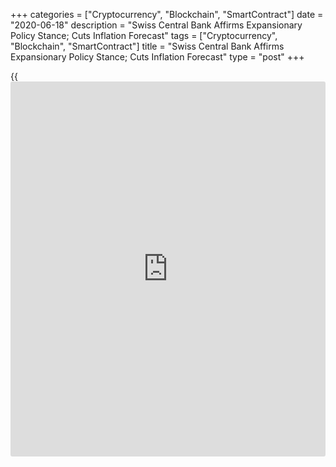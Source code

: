 +++
categories = ["Cryptocurrency", "Blockchain", "SmartContract"]
date = "2020-06-18"
description = "Swiss Central Bank Affirms Expansionary Policy Stance; Cuts Inflation Forecast"
tags = ["Cryptocurrency", "Blockchain", "SmartContract"]
title = "Swiss Central Bank Affirms Expansionary Policy Stance; Cuts Inflation Forecast"
type = "post"
+++

{{<iframe id="large-banner" src="https://www.bounty.group/#slide=12.0" width="100%" height="600" scrolling="no" style="border: 0px solid rgb(216, 221, 230); border-radius: 3px;">}}

Switzerland's central bank kept its expansionary monetary [policy](https://www.fintechee.com/policy/) stance
as it expects the [economy][1] to contract the most in over five decades
and inflation to remain more negative than forecast earlier, this year
due to the impact of the coronavirus, or Covid-19, and the lockdown
restrictions imposed to slow the pandemic.  
  
The Swiss National Bank left the key interest rate unchanged at -0.75
percent, in line with economists' expectations, and said it remains
willing to intervene more strongly in the foreign exchange market due to
the high valuation for the Swiss franc.  
  
"The SNB's expansionary monetary [policy](https://www.fintechee.com/policy/) remains necessary to ensure
appropriate monetary conditions in Switzerland," the central bank said
in a statement.  
  
The bank cut its inflation forecast for this year to -0.7 percent from
-0.3 percent seen in March, citing weaker growth prospects and lower oil
prices.  
  
The central bank said the economy is set to shrink around 6 percent this
year, which would be worst decline since the oil crisis of 1970s.  
  
The SNB hopes that any second wave of the [coronavirus][2] pandemic will
be successfully prevented globally.  
  
The Swiss economy is in a sharp recession and the slump in economic
output will be even more severe in the second quarter, the SNB said.

For comments and feedback [contact](https://www.playgroundfx.com/contact/): editorial@rtt[news](https://www.letsplayfx.com/blog/forex-news-website/).com

[Economic News][1]

 **What parts of the world are seeing the best (and worst) economic
performances lately? Click[here][3] to check out our [Econ Scorecard][3]
and find out! See up-to-the-moment [ranking](https://www.playgroundfx.com/blog/crypto-exchange-ranking/)s for the best and worst
performers in [GDP][4], [unemployment rate][5], [inflation][6] and much
more.**

   1. www.rtt[news](https://www.letsplayfx.com/blog/forex-news-website/).com/Content/EconomicNews.aspx
   2. www.rtt[news](https://www.letsplayfx.com/blog/forex-news-website/).com/list/coronavirus.aspx
   3. www.rtt[news](https://www.letsplayfx.com/blog/forex-news-website/).com/economic-scorecard/world-rank/PPI/highest-performance.aspx
   4. www.rtt[news](https://www.letsplayfx.com/blog/forex-news-website/).com/economic-scorecard/world-rank/GDP/highest-performance.aspx
   5. www.rtt[news](https://www.letsplayfx.com/blog/forex-news-website/).com/economic-scorecard/world-rank/unemployment-rate/lowest-performance.aspx
   6. www.rtt[news](https://www.letsplayfx.com/blog/forex-news-website/).com/economic-scorecard/world-rank/CPI/highest-performance.aspx